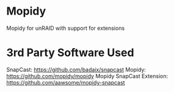 # Mopidy
Mopidy for unRAID with support for extensions
# 3rd Party Software Used
SnapCast: https://github.com/badaix/snapcast
Mopidy: https://github.com/mopidy/mopidy
Mopidy SnapCast Extension: https://github.com/aawsome/mopidy-snapcast
